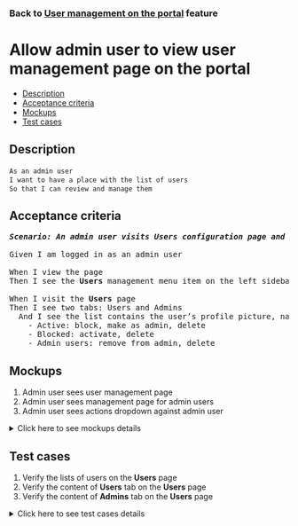 ### Back to [User management on the portal](../../) feature

# Allow admin user to view user management page on the portal

- [Description](#description)
- [Acceptance criteria](#acceptance-criteria)
- [Mockups](#mockups)
- [Test cases](#test-cases)

## Description

    As an admin user
    I want to have a place with the list of users
    So that I can review and manage them

## Acceptance criteria

<pre>
<b><i>Scenario: An admin user visits Users configuration page and have a place with the list of users</i></b>

Given I am logged in as an admin user

When I view the page
Then I see the <b>Users</b> management menu item on the left sidebar menu

When I visit the <b>Users</b> page
Then I see two tabs: Users and Admins
  And I see the list contains the user’s profile picture, name and last name, status (Active/Blocked), and actions:
    - Active: block, make as admin, delete
    - Blocked: activate, delete
    - Admin users: remove from admin, delete
</pre>

## Mockups

1. Admin user sees user management page
2. Admin user sees management page for admin users
3. Admin user sees actions dropdown against admin user

<details>
  <summary>Click here to see mockups details</summary>

**1. Admin user sees user management page:**

![Admin user sees user management page](/products/sport_news_portal/web_application_features/user_management/images/user_management_page.png)

**2. Admin user sees management page for admin users:**

![Admin user sees management page for admin users](/products/sport_news_portal/web_application_features/user_management/images/admin_user_management_page.png)

**3. Admin user sees actions dropdown against admin user:**

![Admin user sees actions dropdown against admin user](/products/sport_news_portal/web_application_features/user_management/images/admin_user_management_action_dropdown.png)

</details>

## Test cases

1. Verify the lists of users on the <b>Users</b> page
2. Verify the content of <b>Users</b> tab on the <b>Users</b> page
3. Verify the content of <b>Admins</b> tab on the <b>Users</b> page

<details>
  <summary>Click here to see test cases details</summary>

### **#1. Verify the lists of users on the Users page**

|Preconditions|Steps|Expected result
--------------|-----|----------
|- Log in with admin account</br>- Go to the <b>Users</b> configuration page|1) Examine the tabs on the page|1) There are two tabs: <b>Users</b> and <b>Admins</b>. The <b>Users</b> tab is active by default|

### **#2. Verify the content of Users tab on the Users page**

|Preconditions|Steps|Expected result
--------------|-----|----------
|- Log in with admin account</br>- Go to the <b>Users</b> configuration page|1) Examine the content of <b>Users</b> tab|1) There is a table with 3 columns: Name, Status and Actions|

### **#3. Verify the content of Admins tab on the Users page**

|Preconditions|Steps|Expected result
--------------|-----|----------
|- Log in with admin account</br>- Go to the <b>Users</b> configuration page|1) Select <b>Admins</b> tab</br>2) Examine the content of the <b>Admins</b> tab|2) There is a table with 3 columns: Name, Status, and Actions|
</details>
